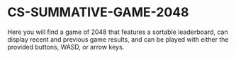# CS-SUMMATIVE-GAME-2048
Here you will find a game of 2048 that features a sortable leaderboard, can display recent and previous game results, and can be played with either the provided buttons, WASD, or arrow keys.
